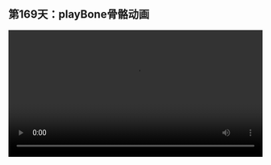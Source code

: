 ## 第169天：playBone骨骼动画

<video width="100%" controls controlslist="nodownload nofullscreen noremoteplayback" disablePictureInPicture>
  <source src="https://api.keepwork.com/ts-storage/siteFiles/20168/raw#1618868908165session169 playBone骨骼动画.webm" type="video/webm">
  <source src="https://api.keepwork.com/ts-storage/siteFiles/20169/raw#1618868917768session169 playBone骨骼动画_small.mp4" type="video/mp4" />
   
  你的浏览器不支持播放
</video>

<style>
video::-webkit-media-controls-fullscreen-button {
    display: none;
}
</style>
### 字幕

我们来到电影方块中，
给人物的左臂和右臂增加一个这样的动画，
时间是从0秒到3000毫秒。
注意看左臂的名字叫做L_UpperArm。
右臂的名字叫做R_UpperArm。
然后我们编辑一下旁边的代码方块。
我们到**外观**项下，找到**骨骼playBone**。
**它的第一个参数是骨骼的名字，**
**第二个参数表示播放第几帧的动画。**
当然我们也可以让它从某一帧播放到某一帧，循环播放。
我们先使用第一种方法。
刚刚左臂骨骼的名字叫做L_UpperArm。
这里我们只播放一帧。
我们播放**math.random(0,3000)**
**从0到3000帧中随机的某一个时间点。**
复制这行语句。
我们再来控制右臂的骨骼，也就是R_UpperArm。
同样也是播放从0到3000帧中的任意一帧。
我们用一个while循环，
把刚刚这两行语句复制一下，
放到循环的内部。
然后再wait(0.2)
我们点击运行。
可以看到，每0.2秒左臂和右臂的动画就会随机播放从0到3000帧中的某一帧。

### 动手练习